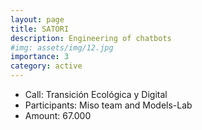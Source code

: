 ```yaml
---
layout: page
title: SATORI
description: Engineering of chatbots
#img: assets/img/12.jpg
importance: 3
category: active
---
```


* Call: Transición Ecológica y Digital
* Participants: Miso team and Models-Lab
* Amount: 67.000

